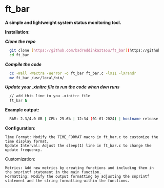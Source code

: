 # ft_bar

**A simple and lightweight system status monitoring tool.**

**Installation:**

***Clone the repo***
```bash
  git clone [https://github.com/badreddinkaztaou/ft_bar](https://github.com/badreddinkaztaoui/ft_bar)
  cd ft_bar
```
***Compile the code***
```bash
  cc -Wall -Wextra -Werror -o ft_bar ft_bar.c -lX11 -lXrandr
  mv ft_bar /usr/local/bin/
```
***Update your .xinitrc file to run the code when dwn runs***
```bash
  // add this line to you .xinitrc file
  ft_bar &
```
**Example output:**
```bash
  RAM: 2.3/4.0 GB | CPU: 25.6% | 12:34 (01-01-2024) | hostname release
```
**Configuration:**

    Time Format: Modify the TIME_FORMAT macro in ft_bar.c to customize the time display format.
    Update Interval: Adjust the sleep(1) line in ft_bar.c to change the update frequency.

Customization:

    Metrics: Add new metrics by creating functions and including them in the snprintf statement in the main function.
    Formatting: Modify the output formatting by adjusting the snprintf statement and the string formatting within the functions.
